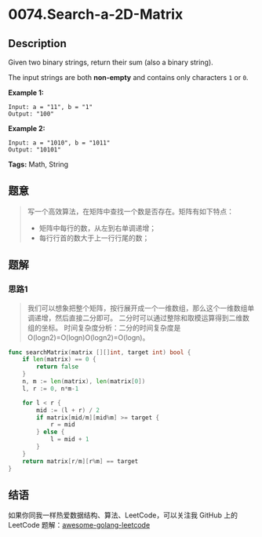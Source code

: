 # 0074.Search-a-2D-Matrix

## Description

Given two binary strings, return their sum \(also a binary string\).

The input strings are both **non-empty** and contains only characters `1` or `0`.

**Example 1:**

```text
Input: a = "11", b = "1"
Output: "100"
```

**Example 2:**

```text
Input: a = "1010", b = "1011"
Output: "10101"
```

**Tags:** Math, String

## 题意

> 写一个高效算法，在矩阵中查找一个数是否存在。矩阵有如下特点：
>
> * 矩阵中每行的数，从左到右单调递增；
> * 每行行首的数大于上一行行尾的数；

## 题解

### 思路1

> 我们可以想象把整个矩阵，按行展开成一个一维数组，那么这个一维数组单调递增，然后直接二分即可。 二分时可以通过整除和取模运算得到二维数组的坐标。 时间复杂度分析：二分的时间复杂度是 O\(logn2\)=O\(logn\)O\(logn2\)=O\(logn\)。

```go
func searchMatrix(matrix [][]int, target int) bool {
    if len(matrix) == 0 {
        return false
    }
    n, m := len(matrix), len(matrix[0])
    l, r := 0, n*m-1

    for l < r {
        mid := (l + r) / 2
        if matrix[mid/m][mid%m] >= target {
            r = mid
        } else {
            l = mid + 1
        }
    }
    return matrix[r/m][r%m] == target
}
```

## 结语

如果你同我一样热爱数据结构、算法、LeetCode，可以关注我 GitHub 上的 LeetCode 题解：[awesome-golang-leetcode](https://github.com/kylesliu/awesome-golang-algorithm)

